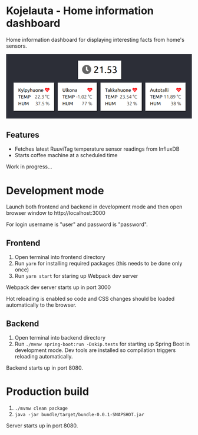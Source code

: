 # Kojelauta - Home information dashboard

Home information dashboard for displaying interesting facts from home's sensors.

![Screenshot](./screenshots/screenshot.png?raw=true)

## Features

* Fetches latest RuuviTag temperature sensor readings from InfluxDB
* Starts coffee machine at a scheduled time

Work in progress...

# Development mode

Launch both frontend and backend in development mode and then open browser
window to http://localhost:3000

For login username is "user" and password is "password".

## Frontend

1. Open terminal into frontend directory
2. Run `yarn` for installing required packages (this needs to be done only once)
3. Run `yarn start` for staring up Webpack dev server

Webpack dev server starts up in port 3000

Hot reloading is enabled so code and CSS changes should be loaded automatically
to the browser.

## Backend

1. Open terminal into backend directory
2. Run `./mvnw spring-boot:run -Dskip.tests` for starting up Spring Boot in
   development mode. Dev tools are installed so compilation triggers reloading
   automatically.

Backend starts up in port 8080.

# Production build

1. `./mvnw clean package`
2. `java -jar bundle/target/bundle-0.0.1-SNAPSHOT.jar`

Server starts up in port 8080.
